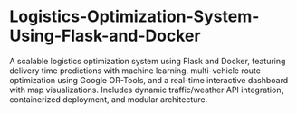 # Logistics-Optimization-System-Using-Flask-and-Docker
A scalable logistics optimization system using Flask and Docker, featuring delivery time predictions with machine learning, multi-vehicle route optimization using Google OR-Tools, and a real-time interactive dashboard with map visualizations. Includes dynamic traffic/weather API integration, containerized deployment, and modular architecture.
